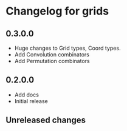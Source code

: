 # Changelog for grids

## 0.3.0.0
- Huge changes to Grid types, Coord types.
- Add Convolution combinators
- Add Permutation combinators

## 0.2.0.0
- Add docs
- Initial release

## Unreleased changes
